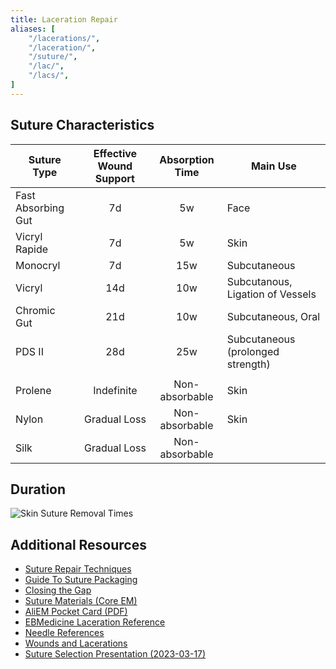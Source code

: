```yaml
---
title: Laceration Repair
aliases: [
    "/lacerations/",
    "/laceration/",
    "/suture/",
    "/lac/",
    "/lacs/",
]
---
```


## Suture Characteristics

| Suture Type        | Effective Wound Support    | Absorption Time | Main Use                          |
|--------------------|:----------------------------:|:-----------------:|-----------------------------------|
| Fast Absorbing Gut | 7d                         | 5w              | Face                              |
| Vicryl Rapide      | 7d                         | 5w              | Skin                              |
| Monocryl           | 7d                         | 15w             | Subcutaneous                      |
| Vicryl             | 14d                        | 10w             | Subcutanous, Ligation of Vessels  |
| Chromic Gut        | 21d                        | 10w             | Subcutaneous, Oral                |
| PDS II             | 28d                        | 25w             | Subcutaneous (prolonged strength) |
|                    |                            |                 |                                   |
| Prolene            | Indefinite                 | Non-absorbable  | Skin                              |
| Nylon              | Gradual Loss               | Non-absorbable  | Skin                              |
| Silk               | Gradual Loss               | Non-absorbable  |                                   |


## Duration

![Skin Suture Removal Times](/img/suture_removal_times.png)


## Additional Resources
- [Suture Repair Techniques](/pdfs/wound-repair-techniques.pdf)
- [Guide To Suture Packaging](/img/sutures.webp)
- [Closing the Gap](https://lacerationrepair.com/)
- [Suture Materials (Core EM)](https://coreem.net/core/suture-materials/)
- [AliEM Pocket Card (PDF)](/pdfs/sutures/aliem-card-laceration-repair-and-sutures.pdf)
- [EBMedicine Laceration Reference](https://foamed.ebmedicine.net/rapid-reference/laceration-repair-methods-and-suture-selection/)
- [Needle References](/pdfs/sutures/ethicon-suture-needles.pdf)
- [Wounds and Lacerations](https://livejohnshopkins-my.sharepoint.com/:b:/g/personal/cpike2_jh_edu/EZT49mgZj4lKiLhUVH0jVXIB4IiEvhJNrpf3t1xy0QLOZQ?e=yr9D9p)
- [Suture Selection Presentation (2023-03-17)](pdfs/Suture-Selection.pdf)